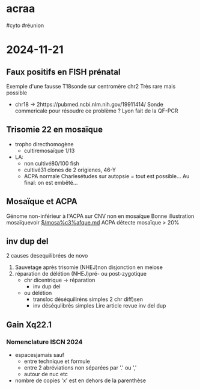 # acraa
#cyto #réunion 



# 2024-11-21

## Faux positifs en FISH prénatal

Exemple d'une fausse T18sonde sur centromère chr2
Très rare mais possible
- chr18 -> 2https://pubmed.ncbi.nlm.nih.gov/19911414/
  Sonde commericale pour résoudre ce problème ?
  Lyon fait de la QF-PCR


## Trisomie 22 en mosaïque

- tropho directhomogène
    - cultiremosaïque 1/13
- LA: 
    - non cultivé80/100 fish
    - cultivé31 clones de 2 origienes, 46-Y
    - ACPA normale
      Charlesétudes sur autopsie = tout est possible...
      Au final: on est embêté...

## Mosaïque et ACPA

Génome non-inférieur à l'ACPA sur CNV non en mosaïque
      Bonne illustration mosaïquevoir [$/mosa%c3%afque.md](#mosac3afquemd)
      ACPA détecte mosaïque > 20%

## inv dup del

2 causes desequilibrées de novo
1. Sauvetage après trisomie (NHEJ)non disjonction en meiose
1. réparation de délétion (NHEJ)pré- ou post-zygotique
    - chr dicentrique -> réparation
        - inv dup del
    - ou délétion
        - transloc déséquiliréns simples 2 chr diff)sen
        - inv déséqulibrès simples
          Lire article revue inv del dup

## Gain Xq22.1

### Nomenclature ISCN 2024

- espacesjamais sauf 
    - entre technique et formule
    - entre 2 abréviations non séparées par '.' ou ',' 
    - autour de nuc etc
- nombre de copies 'x' est en dehors de la parenthèse
